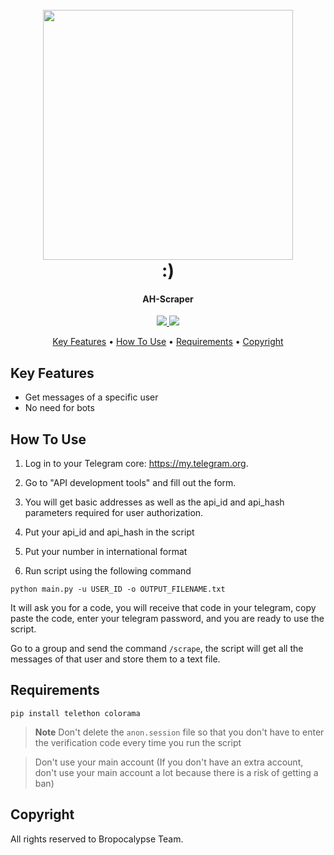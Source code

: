 
<h1 align="center">
  <br>
  <img src="https://w7.pngwing.com/pngs/431/275/png-transparent-discord-emoji-emote-twitch-internet-bot-emoji-purple-face-head.png" width="400">
  <br>
  :)
  <br>
</h1>

<h4 align="center">AH-Scraper </h4>

<p align="center">
  <a href="">
    <img src="https://img.shields.io/badge/os-windows-blue.svg?maxAge=2592000&amp;style=flat"
         >
  </a>
  <a href=""><img src="https://img.shields.io/badge/version-1.0-red.svg?maxAge=2592000&amp;style=flat"></a>
</p>

<p align="center">
  <a href="#key-features">Key Features</a> •
  <a href="#how-to-use">How To Use</a> •
  <a href="#Requirements">Requirements</a> •
  <a href="#Copyright">Copyright</a>
</p>


## Key Features

* Get messages of a specific user
* No need for bots

## How To Use

1. Log in to your Telegram core: https://my.telegram.org.

2. Go to "API development tools" and fill out the form.

3. You will get basic addresses as well as the api_id and api_hash parameters required for user authorization.

4. Put your api_id and api_hash in the script

5. Put your number in international format

6. Run script using the following command

  `python main.py -u USER_ID -o OUTPUT_FILENAME.txt`

  It will ask you for a code, you will receive that code in your telegram, copy paste the code, enter your telegram password, and you are ready to use the script.

  Go to a group and send the command `/scrape`, the script will get all the messages of that user and store them to a text file.

## Requirements

`pip install telethon colorama`

> **Note**
> Don't delete the `anon.session` file so that you don't have to enter the verification code every time you run the script

> Don't use your main account (If you don't have an extra account, don't use your main account a lot because there is a risk of getting a ban)

## Copyright

All rights reserved to Bropocalypse Team.

